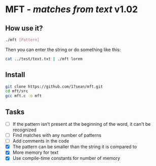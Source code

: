 # **MFT** - *matches from text* v1.02

## How use it?

```bash
./mft [Pattern]
```
Then you can enter the string
or do something like this:
```bash
cat ../test/text.txt | ./mft lorem
```

## Install

```bash
git clone https://github.com/17sean/mft.git
cd mft/src
gcc mft.c -o mft
```

## Tasks

- [ ] If the pattern isn't present at the beginning of the word,
      it can't be recognized
- [ ] Find matches with any number of patterns
- [ ] Add comments in the code
- [x] The pattern can be smaller than the string it is compared to
- [x] More memory for text
- [x] Use compile-time constants for number of memory

